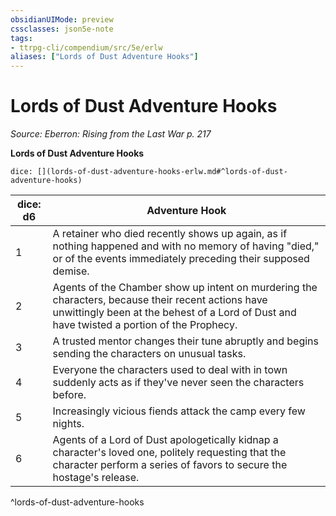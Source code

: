 ```yaml
---
obsidianUIMode: preview
cssclasses: json5e-note
tags:
- ttrpg-cli/compendium/src/5e/erlw
aliases: ["Lords of Dust Adventure Hooks"]
---
```

# Lords of Dust Adventure Hooks
*Source: Eberron: Rising from the Last War p. 217* 

**Lords of Dust Adventure Hooks**

`dice: [](lords-of-dust-adventure-hooks-erlw.md#^lords-of-dust-adventure-hooks)`

| dice: d6 | Adventure Hook |
|----------|----------------|
| 1 | A retainer who died recently shows up again, as if nothing happened and with no memory of having "died," or of the events immediately preceding their supposed demise. |
| 2 | Agents of the Chamber show up intent on murdering the characters, because their recent actions have unwittingly been at the behest of a Lord of Dust and have twisted a portion of the Prophecy. |
| 3 | A trusted mentor changes their tune abruptly and begins sending the characters on unusual tasks. |
| 4 | Everyone the characters used to deal with in town suddenly acts as if they've never seen the characters before. |
| 5 | Increasingly vicious fiends attack the camp every few nights. |
| 6 | Agents of a Lord of Dust apologetically kidnap a character's loved one, politely requesting that the character perform a series of favors to secure the hostage's release. |
^lords-of-dust-adventure-hooks